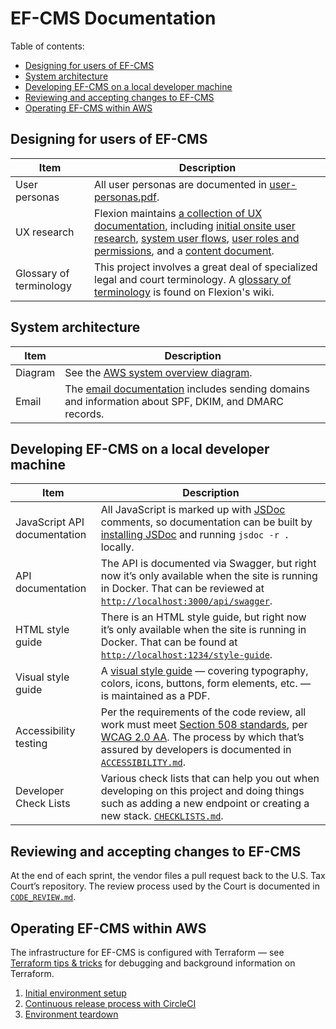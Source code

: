 # EF-CMS Documentation

Table of contents:

- [Designing for users of EF-CMS](#designing-for-users-of-ef-cms)
- [System architecture](#system-architecture)
- [Developing EF-CMS on a local developer machine](#developing-ef-cms-on-a-local-developer-machine)
- [Reviewing and accepting changes to EF-CMS](#reviewing-and-accepting-changes-to-ef-cms)
- [Operating EF-CMS within AWS](#operating-ef-cms-within-aws)

## Designing for users of EF-CMS

| Item | Description
|------|-------------
| User personas | All user personas are documented in [user-personas.pdf](user-personas.pdf).
| UX research | Flexion maintains [a collection of UX documentation](https://github.com/flexion/ef-cms/wiki/UX-Documentation), including [initial onsite user research](https://drive.google.com/open?id=1iapbWu6FFk6jWUdZyO_E4MUrwBpk0S9VCfhs_04yWJ0), [system user flows](https://www.lucidchart.com/invitations/accept/3548e4bf-2677-43ba-9707-c8ee797381eb), [user roles and permissions](https://docs.google.com/spreadsheets/d/1Hh7xMlnW87ospse50CWlwnGBrifrINeCyR2a8E--9wg/edit?usp=sharing), and a [content document](https://docs.google.com/spreadsheets/d/1lDbnSUwi85e-nQ7o1sNLpj2vzRFiTSeav5u3B3z_SZ4/edit?usp=sharing).
| Glossary of terminology | This project involves a great deal of specialized legal and court terminology. A [glossary of terminology](https://github.com/flexion/ef-cms/wiki/Glossary) is found on Flexion's wiki.

## System architecture

| Item | Description
|------|-------------
| Diagram | See the [AWS system overview diagram](./images/aws-diagram.png).
| Email | The [email documentation](./architecture/email.md) includes sending domains and information about SPF, DKIM, and DMARC records.

## Developing EF-CMS on a local developer machine

| Item | Description
|------|-------------
| JavaScript API documentation | All JavaScript is marked up with [JSDoc](https://github.com/jsdoc3/jsdoc) comments, so documentation can be built by [installing JSDoc](https://github.com/jsdoc/jsdoc) and running `jsdoc -r .` locally.
| API documentation | The API is documented via Swagger, but right now it’s only available when the site is running in Docker. That can be reviewed at [`http://localhost:3000/api/swagger`](http://localhost:3000/api/swagger).
| HTML style guide | There is an HTML style guide, but right now it’s only available when the site is running in Docker. That can be found at [`http://localhost:1234/style-guide`](http://localhost:1234/style-guide).
|  Visual style guide | A [visual style guide](style-guide.pdf) — covering typography, colors, icons, buttons, form elements, etc. — is maintained as a PDF.
| Accessibility testing | Per the requirements of the code review, all work must meet [Section 508 standards](https://www.section508.gov/), per [WCAG 2.0 AA](https://www.w3.org/TR/WCAG20/). The process by which that’s assured by developers is documented in [`ACCESSIBILITY.md`](ACCESSIBILITY.md).
| Developer Check Lists | Various check lists that can help you out when developing on this project and doing things such as adding a new endpoint or creating a new stack. [`CHECKLISTS.md`](CHECKLISTS.md).

## Reviewing and accepting changes to EF-CMS

At the end of each sprint, the vendor files a pull request back to the U.S. Tax Court’s repository. The review process used by the Court is documented in [`CODE_REVIEW.md`](CODE_REVIEW.md).

## Operating EF-CMS within AWS

The infrastructure for EF-CMS is configured with Terraform — see [Terraform tips & tricks](./terraform.md) for debugging and background information on Terraform.

1. [Initial environment setup](environments/setup.md)
2. [Continuous release process with CircleCI](environments/release.md)
3. [Environment teardown](environments/teardown.md)
